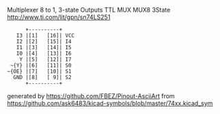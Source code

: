 Multiplexer 8 to 1, 3-state Outputs
TTL MUX MUX8 3State
http://www.ti.com/lit/gpn/sn74LS251


	      +----------+
	   I3 |[1]   [16]| VCC
	   I2 |[2]   [15]| I4
	   I1 |[3]   [14]| I5
	   I0 |[4]   [13]| I6
	    Y |[5]   [12]| I7
	 ~{Y} |[6]   [11]| S0
	~{OE} |[7]   [10]| S1
	  GND |[8]   [ 9]| S2
	      +----------+


generated by https://github.com/FBEZ/Pinout-AsciiArt from https://github.com/ask6483/kicad-symbols/blob/master/74xx.kicad_sym